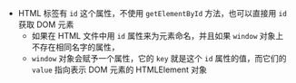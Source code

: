 - HTML 标签有 `id` 这个属性，不使用 `getElementById` 方法，也可以直接用 `id` 获取 DOM 元素
	- 如果在 HTML 文件中用 `id` 属性来为元素命名，并且如果 `window` 对象上不存在相同名字的属性，
	- `window` 对象会赋予一个属性，它的 `key` 就是这个 `id` 属性的值，而它们的 `value` 指向表示 DOM 元素的 HTMLElement 对象
